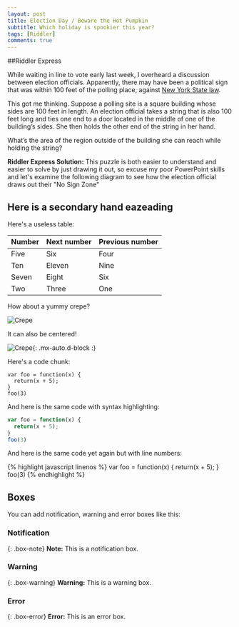 ```yaml
---
layout: post
title: Election Day / Beware the Hot Pumpkin
subtitle: Which holiday is spookier this year?
tags: [Riddler]
comments: true
---
```


##Riddler Express

While waiting in line to vote early last week, I overheard a discussion between election officials. Apparently, there may have been a political sign that was within 100 feet of the polling place, against [New York State law](https://www.nysenate.gov/legislation/laws/EDN/2031-A).

This got me thinking. Suppose a polling site is a square building whose sides are 100 feet in length. An election official takes a string that is also 100 feet long and ties one end to a door located in the middle of one of the building’s sides. She then holds the other end of the string in her hand.

What’s the area of the region outside of the building she can reach while holding the string?
 
**Riddler Express Solution:**
This puzzle is both easier to understand and easier to solve by just drawing it out, so excuse my poor PowerPoint skills and let's examine the following diagram to see how the election official draws out their "No Sign Zone"

## Here is a secondary hand eazeading

Here's a useless table:

| Number | Next number | Previous number |
| :------ |:--- | :--- |
| Five | Six | Four |
| Ten | Eleven | Nine |
| Seven | Eight | Six |
| Two | Three | One |


How about a yummy crepe?

![Crepe](https://s3-media3.fl.yelpcdn.com/bphoto/cQ1Yoa75m2yUFFbY2xwuqw/348s.jpg)

It can also be centered!

![Crepe](https://s3-media3.fl.yelpcdn.com/bphoto/cQ1Yoa75m2yUFFbY2xwuqw/348s.jpg){: .mx-auto.d-block :}

Here's a code chunk:

~~~
var foo = function(x) {
  return(x + 5);
}
foo(3)
~~~

And here is the same code with syntax highlighting:

```javascript
var foo = function(x) {
  return(x + 5);
}
foo(3)
```

And here is the same code yet again but with line numbers:

{% highlight javascript linenos %}
var foo = function(x) {
  return(x + 5);
}
foo(3)
{% endhighlight %}

## Boxes
You can add notification, warning and error boxes like this:

### Notification

{: .box-note}
**Note:** This is a notification box.

### Warning

{: .box-warning}
**Warning:** This is a warning box.

### Error

{: .box-error}
**Error:** This is an error box.
